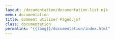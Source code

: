 ```yaml
---
layout: /documentation/documentation-list.njk
menu: documentation
title: Comment utiliser Paged.js?
class: documentation
permalink: "{{lang}}/documentation/index.html"
---
```


